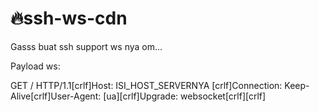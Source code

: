 # 🔥ssh-ws-cdn
Gasss buat ssh support ws nya om...

Payload ws:

GET / HTTP/1.1[crlf]Host: ISI_HOST_SERVERNYA [crlf]Connection: Keep-Alive[crlf]User-Agent: [ua][crlf]Upgrade: websocket[crlf][crlf]
